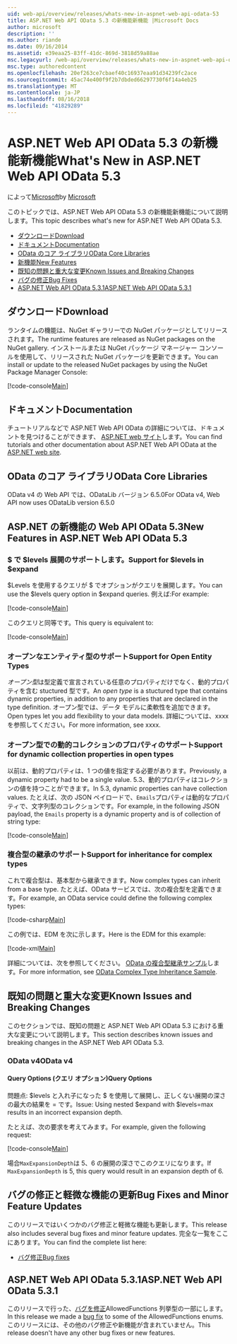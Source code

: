 ```yaml
---
uid: web-api/overview/releases/whats-new-in-aspnet-web-api-odata-53
title: ASP.NET Web API OData 5.3 の新機能新機能 |Microsoft Docs
author: microsoft
description: ''
ms.author: riande
ms.date: 09/16/2014
ms.assetid: e39eaa25-83ff-41dc-869d-3818d59a88ae
msc.legacyurl: /web-api/overview/releases/whats-new-in-aspnet-web-api-odata-53
msc.type: authoredcontent
ms.openlocfilehash: 20ef263ce7cbaef40c16937eaa91d34239fc2ace
ms.sourcegitcommit: 45ac74e400f9f2b7dbded66297730f6f14a4eb25
ms.translationtype: MT
ms.contentlocale: ja-JP
ms.lasthandoff: 08/16/2018
ms.locfileid: "41829289"
---
```

<a name="whats-new-in-aspnet-web-api-odata-53"></a><span data-ttu-id="d6c2d-102">ASP.NET Web API OData 5.3 の新機能新機能</span><span class="sxs-lookup"><span data-stu-id="d6c2d-102">What's New in ASP.NET Web API OData 5.3</span></span>
====================
<span data-ttu-id="d6c2d-103">によって[Microsoft](https://github.com/microsoft)</span><span class="sxs-lookup"><span data-stu-id="d6c2d-103">by [Microsoft](https://github.com/microsoft)</span></span>

<span data-ttu-id="d6c2d-104">このトピックでは、ASP.NET Web API OData 5.3 の新機能新機能について説明します。</span><span class="sxs-lookup"><span data-stu-id="d6c2d-104">This topic describes what's new for ASP.NET Web API OData 5.3.</span></span>

- [<span data-ttu-id="d6c2d-105">ダウンロード</span><span class="sxs-lookup"><span data-stu-id="d6c2d-105">Download</span></span>](#download)
- [<span data-ttu-id="d6c2d-106">ドキュメント</span><span class="sxs-lookup"><span data-stu-id="d6c2d-106">Documentation</span></span>](#documentation)
- [<span data-ttu-id="d6c2d-107">OData のコア ライブラリ</span><span class="sxs-lookup"><span data-stu-id="d6c2d-107">OData Core Libraries</span></span>](#corelib)
- [<span data-ttu-id="d6c2d-108">新機能</span><span class="sxs-lookup"><span data-stu-id="d6c2d-108">New Features</span></span>](#newf)
- [<span data-ttu-id="d6c2d-109">既知の問題と重大な変更</span><span class="sxs-lookup"><span data-stu-id="d6c2d-109">Known Issues and Breaking Changes</span></span>](#known-issues)
- [<span data-ttu-id="d6c2d-110">バグの修正</span><span class="sxs-lookup"><span data-stu-id="d6c2d-110">Bug Fixes</span></span>](#bug-fixes)
- [<span data-ttu-id="d6c2d-111">ASP.NET Web API OData 5.3.1</span><span class="sxs-lookup"><span data-stu-id="d6c2d-111">ASP.NET Web API OData 5.3.1</span></span>](#OD)

<a id="download"></a>
## <a name="download"></a><span data-ttu-id="d6c2d-112">ダウンロード</span><span class="sxs-lookup"><span data-stu-id="d6c2d-112">Download</span></span>

<span data-ttu-id="d6c2d-113">ランタイムの機能は、NuGet ギャラリーでの NuGet パッケージとしてリリースされます。</span><span class="sxs-lookup"><span data-stu-id="d6c2d-113">The runtime features are released as NuGet packages on the NuGet gallery.</span></span> <span data-ttu-id="d6c2d-114">インストールまたは NuGet パッケージ マネージャー コンソールを使用して、リリースされた NuGet パッケージを更新できます。</span><span class="sxs-lookup"><span data-stu-id="d6c2d-114">You can install or update to the released NuGet packages by using the NuGet Package Manager Console:</span></span>

[!code-console[Main](whats-new-in-aspnet-web-api-odata-53/samples/sample1.cmd)]

<a id="documentation"></a>
## <a name="documentation"></a><span data-ttu-id="d6c2d-115">ドキュメント</span><span class="sxs-lookup"><span data-stu-id="d6c2d-115">Documentation</span></span>

<span data-ttu-id="d6c2d-116">チュートリアルなどで ASP.NET Web API OData の詳細については、ドキュメントを見つけることができます、 [ASP.NET web サイト](../odata-support-in-aspnet-web-api/index.md)します。</span><span class="sxs-lookup"><span data-stu-id="d6c2d-116">You can find tutorials and other documentation about ASP.NET Web API OData at the [ASP.NET web site](../odata-support-in-aspnet-web-api/index.md).</span></span>

<a id="corelib"></a>
## <a name="odata-core-libraries"></a><span data-ttu-id="d6c2d-117">OData のコア ライブラリ</span><span class="sxs-lookup"><span data-stu-id="d6c2d-117">OData Core Libraries</span></span>

<span data-ttu-id="d6c2d-118">OData v4 の Web API では、ODataLib バージョン 6.5.0</span><span class="sxs-lookup"><span data-stu-id="d6c2d-118">For OData v4, Web API now uses ODataLib version 6.5.0</span></span>

<a id="newf"></a>
## <a name="new-features-in-aspnet-web-api-odata-53"></a><span data-ttu-id="d6c2d-119">ASP.NET の新機能の Web API OData 5.3</span><span class="sxs-lookup"><span data-stu-id="d6c2d-119">New Features in ASP.NET Web API OData 5.3</span></span>

### <a name="support-for-levels-in-expand"></a><span data-ttu-id="d6c2d-120">$ で $levels 展開のサポートします。</span><span class="sxs-lookup"><span data-stu-id="d6c2d-120">Support for $levels in $expand</span></span>

<span data-ttu-id="d6c2d-121">$Levels を使用するクエリが $ でオプションがクエリを展開します。</span><span class="sxs-lookup"><span data-stu-id="d6c2d-121">You can use the $levels query option in $expand queries.</span></span> <span data-ttu-id="d6c2d-122">例えば:</span><span class="sxs-lookup"><span data-stu-id="d6c2d-122">For example:</span></span>

[!code-console[Main](whats-new-in-aspnet-web-api-odata-53/samples/sample2.cmd)]

<span data-ttu-id="d6c2d-123">このクエリと同等です。</span><span class="sxs-lookup"><span data-stu-id="d6c2d-123">This query is equivalent to:</span></span>

[!code-console[Main](whats-new-in-aspnet-web-api-odata-53/samples/sample3.cmd)]

<a id="open-entity-types"></a>
### <a name="support-for-open-entity-types"></a><span data-ttu-id="d6c2d-124">オープンなエンティティ型のサポート</span><span class="sxs-lookup"><span data-stu-id="d6c2d-124">Support for Open Entity Types</span></span>

<span data-ttu-id="d6c2d-125">*オープン型*は型定義で宣言されている任意のプロパティだけでなく、動的プロパティを含む stuctured 型です。</span><span class="sxs-lookup"><span data-stu-id="d6c2d-125">An *open type* is a stuctured type that contains dynamic properties, in addition to any properties that are declared in the type definition.</span></span> <span data-ttu-id="d6c2d-126">オープン型では、データ モデルに柔軟性を追加できます。</span><span class="sxs-lookup"><span data-stu-id="d6c2d-126">Open types let you add flexibility to your data models.</span></span> <span data-ttu-id="d6c2d-127">詳細については、xxxx を参照してください。</span><span class="sxs-lookup"><span data-stu-id="d6c2d-127">For more information, see xxxx.</span></span>

### <a name="support-for-dynamic-collection-properties-in-open-types"></a><span data-ttu-id="d6c2d-128">オープン型での動的コレクションのプロパティのサポート</span><span class="sxs-lookup"><span data-stu-id="d6c2d-128">Support for dynamic collection properties in open types</span></span>

<span data-ttu-id="d6c2d-129">以前は、動的プロパティは、1 つの値を指定する必要があります。</span><span class="sxs-lookup"><span data-stu-id="d6c2d-129">Previously, a dynamic property had to be a single value.</span></span> <span data-ttu-id="d6c2d-130">5.3、動的プロパティはコレクションの値を持つことができます。</span><span class="sxs-lookup"><span data-stu-id="d6c2d-130">In 5.3, dynamic properties can have collection values.</span></span> <span data-ttu-id="d6c2d-131">たとえば、次の JSON ペイロードで、`Emails`プロパティは動的なプロパティで、文字列型のコレクションです。</span><span class="sxs-lookup"><span data-stu-id="d6c2d-131">For example, in the following JSON payload, the `Emails` property is a dynamic property and is of collection of string type:</span></span>

[!code-console[Main](whats-new-in-aspnet-web-api-odata-53/samples/sample4.cmd)]

### <a name="support-for-inheritance-for-complex-types"></a><span data-ttu-id="d6c2d-132">複合型の継承のサポート</span><span class="sxs-lookup"><span data-stu-id="d6c2d-132">Support for inheritance for complex types</span></span>

<span data-ttu-id="d6c2d-133">これで複合型は、基本型から継承できます。</span><span class="sxs-lookup"><span data-stu-id="d6c2d-133">Now complex types can inherit from a base type.</span></span> <span data-ttu-id="d6c2d-134">たとえば、OData サービスでは、次の複合型を定義できます。</span><span class="sxs-lookup"><span data-stu-id="d6c2d-134">For example, an OData service could define the following complex types:</span></span>

[!code-csharp[Main](whats-new-in-aspnet-web-api-odata-53/samples/sample5.cs)]

<span data-ttu-id="d6c2d-135">この例では、EDM を次に示します。</span><span class="sxs-lookup"><span data-stu-id="d6c2d-135">Here is the EDM for this example:</span></span>

[!code-xml[Main](whats-new-in-aspnet-web-api-odata-53/samples/sample6.xml?highlight=8,15)]

<span data-ttu-id="d6c2d-136">詳細については、次を参照してください。 [OData の複合型継承サンプル](http://aspnet.codeplex.com/SourceControl/latest#Samples/WebApi/OData/v4/ODataComplexTypeInheritanceSample/ReadMe.txt)します。</span><span class="sxs-lookup"><span data-stu-id="d6c2d-136">For more information, see [OData Complex Type Inheritance Sample](http://aspnet.codeplex.com/SourceControl/latest#Samples/WebApi/OData/v4/ODataComplexTypeInheritanceSample/ReadMe.txt).</span></span>

<a id="known-issues"></a>
## <a name="known-issues-and-breaking-changes"></a><span data-ttu-id="d6c2d-137">既知の問題と重大な変更</span><span class="sxs-lookup"><span data-stu-id="d6c2d-137">Known Issues and Breaking Changes</span></span>

<span data-ttu-id="d6c2d-138">このセクションでは、既知の問題と ASP.NET Web API OData 5.3 における重大な変更について説明します。</span><span class="sxs-lookup"><span data-stu-id="d6c2d-138">This section describes known issues and breaking changes in the ASP.NET Web API OData 5.3.</span></span>

### <a name="odata-v4"></a><span data-ttu-id="d6c2d-139">OData v4</span><span class="sxs-lookup"><span data-stu-id="d6c2d-139">OData v4</span></span>

#### <a name="query-options"></a><span data-ttu-id="d6c2d-140">Query Options (クエリ オプション)</span><span class="sxs-lookup"><span data-stu-id="d6c2d-140">Query Options</span></span>

<span data-ttu-id="d6c2d-141">問題点: $levels と入れ子になった $ を使用して展開し、正しくない展開の深さの最大の結果を = です。</span><span class="sxs-lookup"><span data-stu-id="d6c2d-141">Issue: Using nested $expand with $levels=max results in an incorrect expansion depth.</span></span>

<span data-ttu-id="d6c2d-142">たとえば、次の要求を考えてみます。</span><span class="sxs-lookup"><span data-stu-id="d6c2d-142">For example, given the following request:</span></span>

[!code-console[Main](whats-new-in-aspnet-web-api-odata-53/samples/sample7.cmd)]

<span data-ttu-id="d6c2d-143">場合`MaxExpansionDepth`は 5、6 の展開の深さでこのクエリになります。</span><span class="sxs-lookup"><span data-stu-id="d6c2d-143">If `MaxExpansionDepth` is 5, this query would result in an expansion depth of 6.</span></span>

<a id="bug-fixes"></a>
## <a name="bug-fixes-and-minor-feature-updates"></a><span data-ttu-id="d6c2d-144">バグの修正と軽微な機能の更新</span><span class="sxs-lookup"><span data-stu-id="d6c2d-144">Bug Fixes and Minor Feature Updates</span></span>

<span data-ttu-id="d6c2d-145">このリリースではいくつかのバグ修正と軽微な機能も更新します。</span><span class="sxs-lookup"><span data-stu-id="d6c2d-145">This release also includes several bug fixes and minor feature updates.</span></span> <span data-ttu-id="d6c2d-146">完全な一覧をここにあります。</span><span class="sxs-lookup"><span data-stu-id="d6c2d-146">You can find the complete list here:</span></span>

- [<span data-ttu-id="d6c2d-147">バグ修正</span><span class="sxs-lookup"><span data-stu-id="d6c2d-147">Bug fixes</span></span>](https://aspnetwebstack.codeplex.com/workitem/list/advanced?keyword=&status=All&type=All&priority=All&release=v5.3%20Beta&assignedTo=All&component=Web%20API|Web%20API%20OData&sortField=AssignedTo&sortDirection=Ascending&page=0&reasonClosed=Fixed)

<a id="OD"></a>
## <a name="aspnet-web-api-odata-531"></a><span data-ttu-id="d6c2d-148">ASP.NET Web API OData 5.3.1</span><span class="sxs-lookup"><span data-stu-id="d6c2d-148">ASP.NET Web API OData 5.3.1</span></span>

<span data-ttu-id="d6c2d-149">このリリースで行った、[バグを修正](https://aspnetwebstack.codeplex.com/workitem/list/advanced?keyword=&amp;status=All&amp;type=All&amp;priority=All&amp;release=v5.3.1%20Beta&amp;assignedTo=All&amp;component=Web%20API%20OData&amp;sortField=LastUpdatedDate&amp;sortDirection=Descending&amp;page=0&amp;reasonClosed=All)AllowedFunctions 列挙型の一部にします。</span><span class="sxs-lookup"><span data-stu-id="d6c2d-149">In this release we made a [bug fix](https://aspnetwebstack.codeplex.com/workitem/list/advanced?keyword=&amp;status=All&amp;type=All&amp;priority=All&amp;release=v5.3.1%20Beta&amp;assignedTo=All&amp;component=Web%20API%20OData&amp;sortField=LastUpdatedDate&amp;sortDirection=Descending&amp;page=0&amp;reasonClosed=All) to some of the AllowedFunctions enums.</span></span> <span data-ttu-id="d6c2d-150">このリリースには、その他のバグ修正や新機能が含まれていません。</span><span class="sxs-lookup"><span data-stu-id="d6c2d-150">This release doesn't have any other bug fixes or new features.</span></span>
